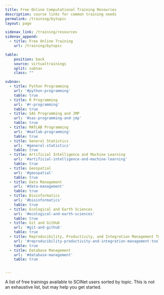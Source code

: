```yaml
---
title: Free Online Computational Training Resources
description: course links for common training needs
permalink: /training/bytopic
layout: page

sidenav_link: /training/resources
sidenav_append: 
  - title: Free Online Training
    url: /training/bytopic

table:
    position: back
    source: virtualtrainings
    split: subnav
    class: ""

subnav:
  - title: Python Programming
    url: '#python-programming'
    table: true
  - title: R Programming
    url: '#r-programming'
    table: true
  - title: SAS Programming and JMP
    url: '#sas-programming-and-jmp'
    table: true
  - title: MATLAB Programming
    url: '#matlab-programming'
    table: true
  - title: General Statistics
    url: '#general-statistics'
    table: true
  - title: Artificial Intelligence and Machine Learning
    url: '#artificial-intelligence-and-machine-learning'
    table: true
  - title: Geospatial
    url: '#geospatial'
    table: true
  - title: Data Management
    url: '#data-management'
    table: true
  - title: Bioinformatics
    url: '#bioinformatics'
    table: true
  - title: Ecological and Earth Sciences
    url: '#ecological-and-earth-sciences'
    table: true
  - title: Git and GitHub
    url: '#git-and-github'
    table: true
  - title: Reproducibility, Productivity, and Integration Management Tools
    url: '#reproducibility-productivity-and-integration-management-tools'
    table: true
  - title: Database Management
    url: '#database-management'
    table: true


---
```


A list of free trainings available to SCINet users sorted by topic.  This is not an exhaustive list, but may help you get started.